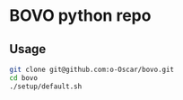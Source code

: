# BOVO python repo

## Usage

```bash
git clone git@github.com:o-Oscar/bovo.git
cd bovo
./setup/default.sh
```
